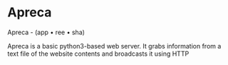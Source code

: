 # Apreca

Apreca - (app • ree • sha)

Apreca is a basic python3-based web server. It grabs information from a text file of the website contents and broadcasts it using HTTP
